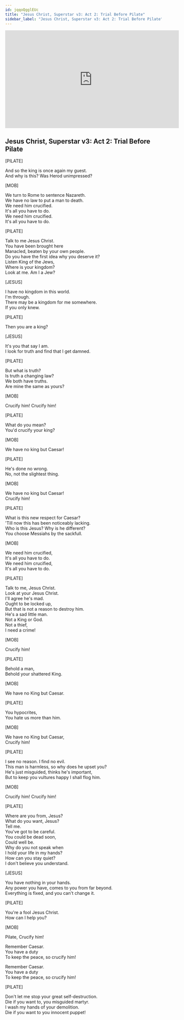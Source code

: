 ```yaml
---
id: jqqoQgglEUc
title: "Jesus Christ, Superstar v3: Act 2: Trial Before Pilate"
sidebar_label: "Jesus Christ, Superstar v3: Act 2: Trial Before Pilate"
---
```


<div class="video-float-container">
  <iframe
    width="560"
    height="315"
    src="https://www.youtube.com/embed/jqqoQgglEUc"
    title="YouTube video player"
    frameborder="0"
    allow="accelerometer; autoplay; clipboard-write; encrypted-media; gyroscope; picture-in-picture; web-share"
    referrerpolicy="strict-origin-when-cross-origin"
    allowfullscreen
  ></iframe>
</div>

## Jesus Christ, Superstar v3: Act 2: Trial Before Pilate

[PILATE]

And so the king is once again my guest.  
And why is this? Was Herod unimpressed?

[MOB]

We turn to Rome to sentence Nazareth.  
We have no law to put a man to death.  
We need him crucified.  
It's all you have to do.  
We need him crucified.  
It's all you have to do.

[PILATE]

Talk to me Jesus Christ.  
You have been brought here  
Manacled, beaten by your own people.  
Do you have the first idea why you deserve it?  
Listen King of the Jews,  
Where is your kingdom?  
Look at me. Am I a Jew?

[JESUS]

I have no kingdom in this world.  
I'm through.  
There may be a kingdom for me somewhere.  
If you only knew.

[PILATE]

Then you are a king?

[JESUS]

It's you that say I am.  
I look for truth and find that I get damned.

[PILATE]

But what is truth?  
Is truth a changing law?  
We both have truths.  
Are mine the same as yours?

[MOB]

Crucify him! Crucify him!

[PILATE]

What do you mean?  
You'd crucify your king?

[MOB]

We have no king but Caesar!

[PILATE]

He's done no wrong.  
No, not the slightest thing.

[MOB]

We have no king but Caesar!  
Crucify him!

[PILATE]

What is this new respect for Caesar?  
'Till now this has been noticeably lacking.  
Who is this Jesus? Why is he different?  
You choose Messiahs by the sackfull.

[MOB]

We need him crucified,  
It's all you have to do.  
We need him crucified,  
It's all you have to do.

[PILATE]

Talk to me, Jesus Christ.  
Look at your Jesus Christ.  
I'll agree he's mad.  
Ought to be locked up,  
But that is not a reason to destroy him.  
He's a sad little man.  
Not a King or God.  
Not a thief,  
I need a crime!

[MOB]

Crucify him!

[PILATE]

Behold a man,  
Behold your shattered King.

[MOB]

We have no King but Caesar.

[PILATE]

You hypocrites,  
You hate us more than him.

[MOB]

We have no King but Caesar,  
Crucify him!

[PILATE]

I see no reason. I find no evil.  
This man is harmless, so why does he upset you?  
He's just misguided, thinks he's important,  
But to keep you vultures happy I shall flog him.

[MOB]

Crucify him! Crucify him!

[PILATE]

Where are you from, Jesus?  
What do you want, Jesus?  
Tell me.  
You've got to be careful.  
You could be dead soon,  
Could well be.  
Why do you not speak when  
I hold your life in my hands?  
How can you stay quiet?  
I don't believe you understand.

[JESUS]

You have nothing in your hands.  
Any power you have, comes to you from far beyond.  
Everything is fixed, and you can't change it.

[PILATE]

You're a fool Jesus Christ.  
How can I help you?

[MOB]

Pilate, Crucify him!

Remember Caesar.  
You have a duty  
To keep the peace, so crucify him!

Remember Caesar.  
You have a duty  
To keep the peace, so crucify him!

[PILATE]

Don't let me stop your great self-destruction.  
Die if you want to, you misguided martyr.  
I wash my hands of your demolition.  
Die if you want to you innocent puppet!
